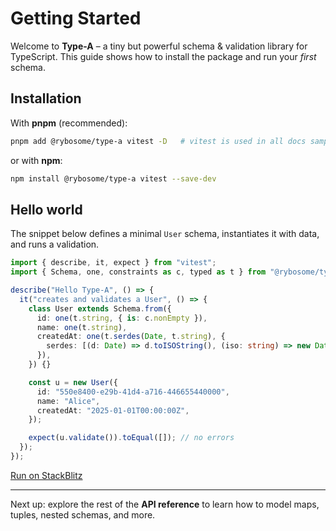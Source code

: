 # Getting Started

Welcome to **Type-A** – a tiny but powerful schema & validation library for TypeScript.
This guide shows how to install the package and run your _first_ schema.

## Installation

With **pnpm** (recommended):

```bash
pnpm add @rybosome/type-a vitest -D   # vitest is used in all docs samples
```

or with **npm**:

```bash
npm install @rybosome/type-a vitest --save-dev
```

## Hello world

The snippet below defines a minimal `User` schema, instantiates it with data, and
runs a validation.

```ts test
import { describe, it, expect } from "vitest";
import { Schema, one, constraints as c, typed as t } from "@rybosome/type-a";

describe("Hello Type-A", () => {
  it("creates and validates a User", () => {
    class User extends Schema.from({
      id: one(t.string, { is: c.nonEmpty }),
      name: one(t.string),
      createdAt: one(t.serdes(Date, t.string), {
        serdes: [(d: Date) => d.toISOString(), (iso: string) => new Date(iso)],
      }),
    }) {}

    const u = new User({
      id: "550e8400-e29b-41d4-a716-446655440000",
      name: "Alice",
      createdAt: "2025-01-01T00:00:00Z",
    });

    expect(u.validate()).toEqual([]); // no errors
  });
});
```

[Run on StackBlitz](https://stackblitz.com/fork/node?file=index.test.ts)

---

Next up: explore the rest of the **API reference** to learn how to model maps,
tuples, nested schemas, and more.
